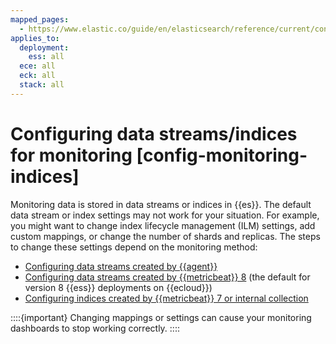 ```yaml
---
mapped_pages:
  - https://www.elastic.co/guide/en/elasticsearch/reference/current/config-monitoring-indices.html
applies_to:
  deployment:
    ess: all
  ece: all
  eck: all
  stack: all
---
```


# Configuring data streams/indices for monitoring [config-monitoring-indices]

Monitoring data is stored in data streams or indices in {{es}}. The default data stream or index settings may not work for your situation. For example, you might want to change index lifecycle management (ILM) settings, add custom mappings, or change the number of shards and replicas. The steps to change these settings depend on the monitoring method:

* [Configuring data streams created by {{agent}}](config-monitoring-data-streams-elastic-agent.md)
* [Configuring data streams created by {{metricbeat}} 8](config-monitoring-data-streams-metricbeat-8.md) (the default for version 8 {{ess}} deployments on {{ecloud}})
* [Configuring indices created by {{metricbeat}} 7 or internal collection](config-monitoring-indices-metricbeat-7-internal-collection.md)

::::{important} 
Changing mappings or settings can cause your monitoring dashboards to stop working correctly.
::::





